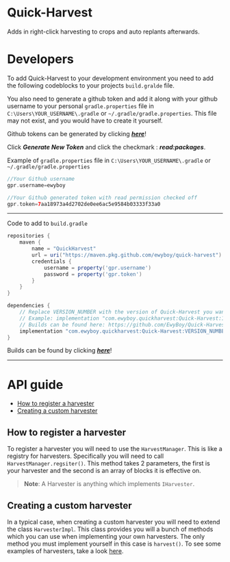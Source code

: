 # Quick-Harvest
Adds in right-click harvesting to crops and auto replants afterwards.

# Developers
To add Quick-Harvest to your development environment you need to add the following codeblocks to your projects `build.gralde` file.  

You also need to generate a github token and add it along with your github username to your personal `gradle.properties` file in `C:\Users\YOUR_USERNAME\.gradle` or `~/.gradle/gradle.properties`.
This file may not exist, and you would have to create it yourself.

Github tokens can be generated by clicking **_[here](https://github.com/settings/tokens)_**!  

Click **_Generate New Token_** and click the checkmark : **_read:packages_**.

Example of `gradle.properties` file in `C:\Users\YOUR_USERNAME\.gradle` or `~/.gradle/gradle.properties`
```groovy
//Your Github username 
gpr.username=ewyboy

//Your Github generated token with read permission checked off
gpr.token=7aa18973a4d2702de0ee6ac5e9584b03333f33a0
```
-----------------------------------
Code to add to `build.gradle`
```groovy
repositories {
    maven {
        name = "QuickHarvest"
        url = uri("https://maven.pkg.github.com/ewyboy/quick-harvest")
        credentials {
            username = property('gpr.username')
            password = property('gpr.token')
        }
    }
}

```
```groovy
dependencies {
    // Replace VERSION_NUMBER with the version of Quick-Harvest you want
    // Example: implementation "com.ewyboy.quickharvest:Quick-Harvest:1.16-1.1.1"
    // Builds can be found here: https://github.com/EwyBoy/Quick-Harvest/packages
    implementation "com.ewyboy.quickharvest:Quick-Harvest:VERSION_NUMBER"
}
```

Builds can be found by clicking **_[here](https://github.com/EwyBoy/Quick-Harvest/packages)_**!  

--------------------------

# API guide

* [How to register a harvester](#how-to-register-a-harvester)
* [Creating a custom harvester](#creating-a-custom-harvester)

## How to register a harvester

To register a harvester you will need to use the `HarvestManager`. This is like a registry for harvesters. Specifically you will need to call `HarvestManager.regsiter()`. This method takes 2 parameters, the first is your harvester and the second is an array of blocks it is effective on.

> **Note**: A Harvester is anything which implements `IHarvester`.

## Creating a custom harvester

In a typical case, when creating a custom harvester you will need to extend the class `HarvesterImpl`. This class provides you will a bunch of methods which you can use when implementing your own harvesters. The only method you must implement yourself in this case is `harvest()`. To see some examples of harvesters, take a look [here](https://github.com/EwyBoy/Quick-Harvest/tree/master/src/main/java/com/ewyboy/quickharvest/harvester).
